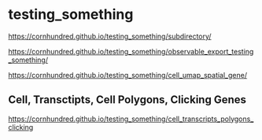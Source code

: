 # testing_something

https://cornhundred.github.io/testing_something/subdirectory/

https://cornhundred.github.io/testing_something/observable_export_testing_something/

https://cornhundred.github.io/testing_something/cell_umap_spatial_gene/

## Cell, Transctipts, Cell Polygons, Clicking Genes

https://cornhundred.github.io/testing_something/cell_transcripts_polygons_clicking
